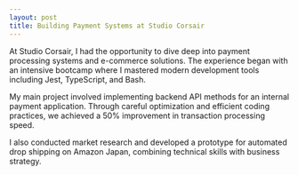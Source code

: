 ```yaml
---
layout: post
title: Building Payment Systems at Studio Corsair
---
```



At Studio Corsair, I had the opportunity to dive deep into payment processing systems and e-commerce solutions. The experience began with an intensive bootcamp where I mastered modern development tools including Jest, TypeScript, and Bash.

My main project involved implementing backend API methods for an internal payment application. Through careful optimization and efficient coding practices, we achieved a 50% improvement in transaction processing speed.

I also conducted market research and developed a prototype for automated drop shipping on Amazon Japan, combining technical skills with business strategy. 